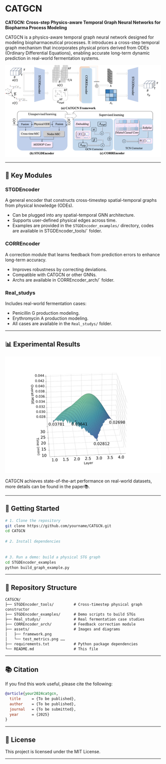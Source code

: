 # CATGCN

**CATGCN: Cross-step Physics-aware Temporal Graph Neural Networks for Biopharma Process Modeling**

CATGCN is a physics-aware temporal graph neural network designed for modeling biopharmaceutical processes. It introduces a cross-step temporal graph mechanism that incorporates physical priors derived from ODEs (Ordinary Differential Equations), enabling accurate long-term dynamic prediction in real-world fermentation systems.

![Framework](assets/framework.png)

---

## 🔧 Key Modules

### STGDEncoder
A general encoder that constructs cross-timestep spatial-temporal graphs from physical knowledge (ODEs).  
- Can be plugged into any spatial-temporal GNN architecture.  
- Supports user-defined physical edges across time.  
- Examples are provided in the `STGDEncoder_examples/` directory, codes are available in STGDEncoder_tools/` folder.

### CORREncoder
A correction module that learns feedback from prediction errors to enhance long-term accuracy.  
- Improves robustness by correcting deviations.  
- Compatible with CATGCN or other GNNs.
- Archs are available in CORREncoder_arch/` folder.


### Real_studys
Includes real-world fermentation cases:  
- Penicillin G production modeling.
- Erythromycin A production modeling.
- All cases are available in the `Real_studys/` folder.

---

## 📊 Experimental Results

![Experimental Results](assets/test_metrics.png)

CATGCN achieves state-of-the-art performance on real-world datasets, more details can be found in the paper📚.

---

## 🚀 Getting Started

```bash
# 1. Clone the repository
git clone https://github.com/yourname/CATGCN.git
cd CATGCN

# 2. Install dependencies


# 3. Run a demo: build a physical STG graph
cd STGDEncoder_examples
python build_graph_example.py
```

---

## 📁 Repository Structure

```
CATGCN/
├── STGDEncoder_tools/         # Cross-timestep physical graph constructor
├── STGDEncoder_examples/      # Demo scripts to build STGs
├── Real_studys/               # Real fermentation case studies
├── CORREncoder_arch/          # Feedback correction module
├── assets/                    # Images and diagrams
│   ├── framework.png
│   └── test_metrics.png ……
├── requirements.txt           # Python package dependencies
└── README.md                  # This file
```

---

## 📚 Citation

If you find this work useful, please cite the following:

```bibtex
@article{your2024catgcn,
  title     = {To be published},
  author    = {To be published},
  journal   = {To be submitted},
  year      = {2025}
}
```

---

## 📄 License

This project is licensed under the MIT License.

---
